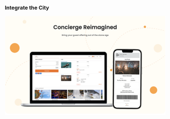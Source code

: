 ### Integrate the City


![alt text](https://raw.githubusercontent.com/plan-a-day/.github/master/profile/pad.png "Integrate the City")
